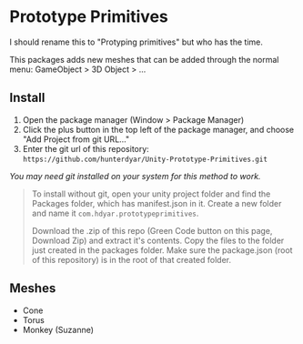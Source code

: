 # Prototype Primitives
I should rename this to "Protyping primitives" but who has the time.

This packages adds new meshes that can be added through the normal menu: GameObject > 3D Object > ...

## Install
1. Open the package manager (Window > Package Manager)
2. Click the plus button in the top left of the package manager, and choose "Add Project from git URL..."
3. Enter the git url of this repository: ```https://github.com/hunterdyar/Unity-Prototype-Primitives.git```

*You may need git installed on your system for this method to work.*

> To install without git, open your unity project folder and find the Packages folder, which has manifest.json in it. Create a new folder and name it ```com.hdyar.prototypeprimitives```.
>
> Download the .zip of this repo (Green Code button on this page, Download Zip) and extract it's contents. Copy the files to the folder just created in the packages folder. Make sure the package.json (root of this repository) is in the root of that created folder.

## Meshes
- Cone
- Torus
- Monkey (Suzanne)
